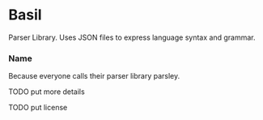 # Basil

Parser Library. Uses JSON files to express language syntax and grammar.

### Name
Because everyone calls their parser library parsley.

TODO put more details

TODO put license
